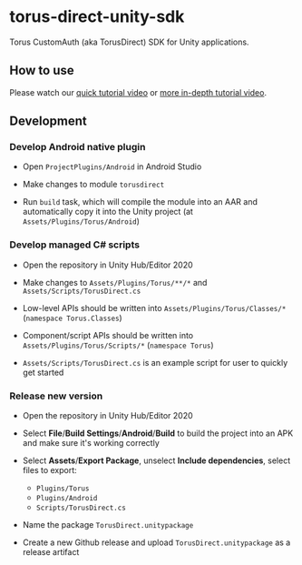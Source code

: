 # torus-direct-unity-sdk

Torus CustomAuth (aka TorusDirect) SDK for Unity applications.

## How to use

Please watch our [quick tutorial video](https://www.loom.com/share/caa9d6b5655c4c2990adcf719e52de74) or [more in-depth tutorial video](https://www.loom.com/share/fe0cf944958943df9567f29ef2c8092f).

## Development

### Develop Android native plugin

- Open `ProjectPlugins/Android` in Android Studio

- Make changes to module `torusdirect`

- Run `build` task, which will compile the module into an AAR and automatically copy it into the Unity project (at `Assets/Plugins/Torus/Android`)

### Develop managed C# scripts

- Open the repository in Unity Hub/Editor 2020

- Make changes to `Assets/Plugins/Torus/**/*` and `Assets/Scripts/TorusDirect.cs`

- Low-level APIs should be written into `Assets/Plugins/Torus/Classes/*` (`namespace Torus.Classes`)

- Component/script APIs should be written into `Assets/Plugins/Torus/Scripts/*` (`namespace Torus`)

- `Assets/Scripts/TorusDirect.cs` is an example script for user to quickly get started

### Release new version

- Open the repository in Unity Hub/Editor 2020

- Select **File**/**Build Settings**/**Android**/**Build** to build the project into an APK and make sure it's working correctly

- Select **Assets**/**Export Package**, unselect **Include dependencies**, select files to export:
  - `Plugins/Torus`
  - `Plugins/Android`
  - `Scripts/TorusDirect.cs`

- Name the package `TorusDirect.unitypackage`

- Create a new Github release and upload `TorusDirect.unitypackage` as a release artifact

